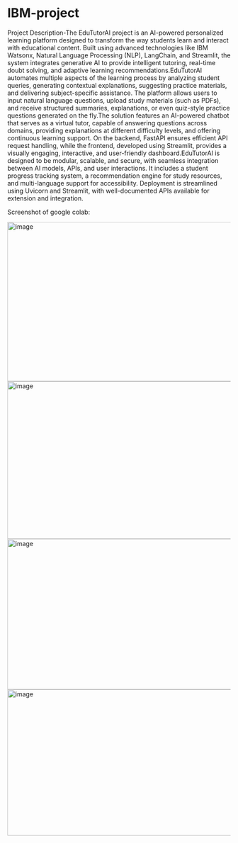 # IBM-project
Project Description-The EduTutorAI project is an AI-powered personalized learning platform designed to transform the way students learn and interact with educational content. Built using advanced technologies like IBM Watsonx, Natural Language Processing (NLP), LangChain, and Streamlit, the system integrates generative AI to provide intelligent tutoring, real-time doubt solving, and adaptive learning recommendations.EduTutorAI automates multiple aspects of the learning process by analyzing student queries, generating contextual explanations, suggesting practice materials, and delivering subject-specific assistance. The platform allows users to input natural language questions, upload study materials (such as PDFs), and receive structured summaries, explanations, or even quiz-style practice questions generated on the fly.The solution features an AI-powered chatbot that serves as a virtual tutor, capable of answering questions across domains, providing explanations at different difficulty levels, and offering continuous learning support. On the backend, FastAPI ensures efficient API request handling, while the frontend, developed using Streamlit, provides a visually engaging, interactive, and user-friendly dashboard.EduTutorAI is designed to be modular, scalable, and secure, with seamless integration between AI models, APIs, and user interactions. It includes a student progress tracking system, a recommendation engine for study resources, and multi-language support for accessibility. Deployment is streamlined using Uvicorn and Streamlit, with well-documented APIs available for extension and integration.

Screenshot of google colab:

<img width="640" height="360" alt="image" src="https://github.com/user-attachments/assets/88daf2a2-630d-40fa-9c0b-1d358a33ce7e" />
<img width="640" height="356" alt="image" src="https://github.com/user-attachments/assets/bae81b5d-7217-46b3-a36f-c5e23971672b" />
<img width="640" height="340" alt="image" src="https://github.com/user-attachments/assets/60597108-f782-4770-af16-b8d8e7a86d1c" />
<img width="640" height="330" alt="image" src="https://github.com/user-attachments/assets/cdb13d29-8243-477d-b425-8f88707217e8" />






